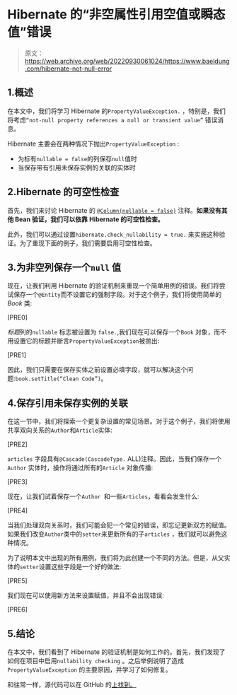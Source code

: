 # Hibernate 的“非空属性引用空值或瞬态值”错误

> 原文：<https://web.archive.org/web/20220930061024/https://www.baeldung.com/hibernate-not-null-error>

## 1.**概述**

在本文中，我们将学习 Hibernate 的`PropertyValueException.` ，特别是，我们将考虑`“not-null property references a null or transient value”` 错误消息。

Hibernate 主要会在两种情况下抛出`PropertyValueException` :

*   为标有`nullable = false`的列保存`null`值时
*   当保存带有引用未保存实例的关联的实体时

## 2.Hibernate 的可空性检查

首先，我们来讨论 Hibernate 的 [`@Column(nullable = false)`](/web/20221208143856/https://www.baeldung.com/hibernate-notnull-vs-nullable) 注释。**如果没有其他 Bean 验证，我们可以依靠** **Hibernate 的可空性检查。**

此外，我们可以通过设置`hibernate.check_nullability = true.` 来实施这种验证。为了重现下面的例子，我们需要启用可空性检查。

## 3.为非空列保存一个`null` 值

现在，让我们利用 Hibernate 的验证机制来重现一个简单用例的错误。我们将尝试保存一个`@Entity`而不设置它的强制字段。对于这个例子，我们将使用简单的 *Book* 类:

[PRE0]

*标题*列的`nullable` 标志被设置为 `false.`,我们现在可以保存一个`Book` 对象，而不用设置它的标题并断言`PropertyValueException`被抛出:

[PRE1]

因此，我们只需要在保存实体之前设置必填字段，就可以解决这个问题:`book.setTitle(“Clean Code”)`。

## 4.保存引用未保存实例的关联

在这一节中，我们将探索一个更复杂设置的常见场景。对于这个例子，我们将使用共享双向关系的`Author`和`Article`实体:

[PRE2]

`articles` 字段具有`@Cascade(CascadeType.` ALL)注释。因此，当我们保存一个`Author` 实体时，操作将通过所有的`Article` 对象传播:

[PRE3]

现在，让我们试着保存一个`Author `和一些`Articles`，看看会发生什么:

[PRE4]

当我们处理双向关系时，我们可能会犯一个常见的错误，即忘记更新双方的赋值。如果我们改变`Author`类中的`setter`来更新所有的子`articles` ，我们就可以避免这种情况。

为了说明本文中出现的所有用例，我们将为此创建一个不同的方法。但是，从父实体的`setter`设置这些字段是一个好的做法:

[PRE5]

我们现在可以使用新方法来设置赋值，并且不会出现错误:

[PRE6]

## 5.结论

在本文中，我们看到了 Hibernate 的验证机制是如何工作的。首先，我们发现了如何在项目中启用`nullability checking` 。之后举例说明了造成`PropertyValueException` 的主要原因，并学习了如何修复。

和往常一样，源代码可以在 GitHub 的[上找到。](https://web.archive.org/web/20221208143856/https://github.com/eugenp/tutorials/tree/master/persistence-modules/hibernate-exceptions)